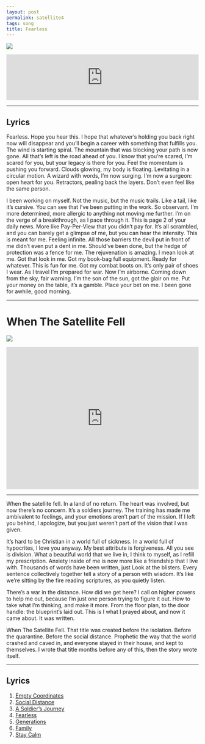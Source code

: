 ```yaml
---
layout: post
permalink: satellite4
tags: song
title: Fearless
---
```


![][image-1]

<iframe style="border: 0; width: 100%; height: 120px;" src="https://bandcamp.com/EmbeddedPlayer/album=2462917108/size=large/bgcol=ffffff/linkcol=63b2cc/tracklist=false/artwork=none/track=1540932767/transparent=true/" seamless><a href="https://nashp.bandcamp.com/album/when-the-satellite-fell">When The Satellite Fell by Nash Pitre</a></iframe>

---- 

## Lyrics

Fearless. Hope you hear this. I hope that whatever’s holding you back right now will disappear and you’ll begin a career with something that fulfills you. The wind is starting spiral. The mountain that was blocking your path is now gone. All that’s left is the road ahead of you. I know that you’re scared, I’m scared for you, but your legacy is there for you. Feel the momentum is pushing you forward. Clouds glowing, my body is floating. Levitating in a circular motion. A wizard with words, I’m now surging. I’m now a surgeon: open heart for you. Retractors, pealing back the layers. Don’t even feel like the same person.

I been working on myself. Not the music, but the music trails. Like a tail, like it’s cursive. You can see that I’ve been putting in the work. So observant. I’m more determined, more allergic to anything not moving me further. I’m on the verge of a breakthrough, as I pace through it. This is page 2 of your daily news. More like Pay-Per-View that you didn’t pay for. It’s all scrambled, and you can barely get a glimpse of me, but you can hear the intensity. This is meant for me. Feeling infinite. All those barriers the devil put in front of me didn’t even put a dent in me. Should’ve been done, but the hedge of protection was a fence for me. The rejuvenation is amazing. I mean look at me. Got that look in me. Got my book-bag full equipment. Ready for whatever. This is fun for me. Got my combat boots on. It’s only pair of shoes I wear. As I travel I’m prepared for war. Now I’m airborne. Coming down from the sky, fair warning. I’m the son of the sun, got the glair on me. Put your money on the table, it’s a gamble. Place your bet on me. I been gone for awhile, good morning.

---- 

# When The Satellite Fell

![][image-2]

<iframe style="border: 0; width: 100%; height: 373px;" src="https://bandcamp.com/EmbeddedPlayer/album=2462917108/size=large/bgcol=ffffff/linkcol=63b2cc/artwork=none/transparent=true/" seamless><a href="https://nashp.bandcamp.com/album/when-the-satellite-fell">When The Satellite Fell by Nash Pitre</a></iframe>

---- 

When the satellite fell. In a land of no return. The heart was involved, but now there’s no concern. It’s a soldiers journey. The training has made me ambivalent to feelings, and your emotions aren’t part of the mission. If I left you behind, I apologize, but you just weren’t part of the vision that I was given.

It’s hard to be Christian in a world full of sickness. In a world full of hypocrites, I love you anyway. My best attribute is forgiveness. All you see is division. What a beautiful world that we live in, I think to myself, as I refill my prescription. Anxiety inside of me is now more like a friendship that I live with. Thousands of words have been written, just Look at the blisters. Every sentence collectively together tell a story of a person with wisdom. It’s like we’re sitting by the fire reading scriptures, as you quietly listen.

There’s a war in the distance. How did we get here? I call on higher powers to help me out, because I’m just one person trying to figure it out. How to take what I’m thinking, and make it more. From the floor plan, to the door handle: the blueprint’s laid out. This is I what I prayed about, and now it came about. It was written.

When The Satellite Fell. That title was created before the isolation. Before the quarantine. Before the social distance. Prophetic the way that the world crashed and caved in, and everyone stayed in their house, and kept to themselves. I wrote that title months before any of this, then the story wrote itself.

---- 

## Lyrics

1. [Empty Coordinates][1]
2. [Social Distance][2]
3. [A Soldier’s Journey][3]
4. [Fearless][4]
5. [Generations][5]
6. [Family][6]
7. [Stay Calm][7]

[1]:	satellite1
[2]:	satellite2
[3]:	satellite3
[4]:	satellite4
[5]:	satellite5
[6]:	satellite6
[7]:	satellite7

[image-1]:	https://i.imgur.com/iKQTNDf.jpg
[image-2]:	https://i.imgur.com/iKQTNDf.jpg